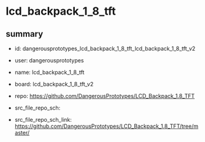 # lcd_backpack_1_8_tft
 
## summary 
* id: dangerousprototypes_lcd_backpack_1_8_tft_lcd_backpack_1_8_tft_v2
* user: dangerousprototypes
* name: lcd_backpack_1_8_tft
* board: lcd_backpack_1_8_tft_v2
* repo: https://github.com/DangerousPrototypes/LCD_Backpack_1.8_TFT



* src_file_repo_sch: 
* src_file_repo_sch_link: https://github.com/DangerousPrototypes/LCD_Backpack_1.8_TFT/tree/master/






